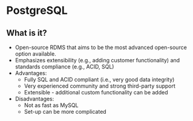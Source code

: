 # PostgreSQL

## What is it?
- Open-source RDMS that aims to be the most advanced open-source option available.
- Emphasizes extensibility (e.g., adding customer functionality) and standards compliance (e.g., ACID, SQL)
- Advantages:
    - Fully SQL and ACID compliant (i.e., very good data integrity)
    - Very experienced community and strong third-party support
    - Extensible - additional custom functionality can be added   
- Disadvantages:
    - Not as fast as MySQL
    - Set-up can be more complicated